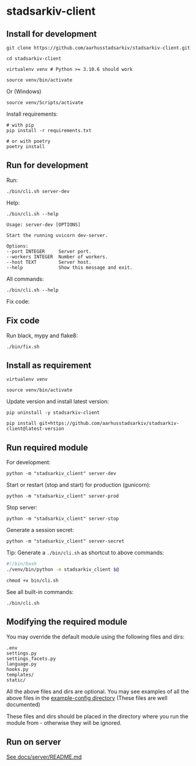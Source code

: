 # stadsarkiv-client

## Install for development

    git clone https://github.com/aarhusstadsarkiv/stadsarkiv-client.git

    cd stadsarkiv-client

    virtualenv venv # Python >= 3.10.6 should work   

    source venv/bin/activate

Or (Windows)

    source venv/Scripts/activate

Install requirements:

    # with pip
    pip install -r requirements.txt

    # or with poetry
    poetry install

## Run for development

Run:

    ./bin/cli.sh server-dev

Help:

    ./bin/cli.sh --help

    Usage: server-dev [OPTIONS]

    Start the running uvicorn dev-server.

    Options:
    --port INTEGER     Server port.
    --workers INTEGER  Number of workers.
    --host TEXT        Server host.
    --help             Show this message and exit.

All commands:
    
    ./bin/cli.sh --help

Fix code: 

## Fix code

Run black, mypy and flake8:

    ./bin/fix.sh

## Install as requirement

    virtualenv venv

    source venv/bin/activate

Update version and install latest version:

    pip uninstall -y stadsarkiv-client
<!-- LATEST-VERSION-START -->
    pip install git+https://github.com/aarhusstadsarkiv/stadsarkiv-client@latest-version
<!-- LATEST-VERSION-START -->

## Run required module

For development:

    python -m "stadsarkiv_client" server-dev

Start or restart (stop and start) for production (gunicorn):

    python -m "stadsarkiv_client" server-prod

Stop server:

    python -m "stadsarkiv_client" server-stop

Generate a session secret:

    python -m "stadsarkiv_client" server-secret

Tip: Generate a `./bin/cli.sh` as shortcut to above commands:

```bash
#!/bin/bash
./venv/bin/python -m stadsarkiv_client $@
```

    chmod +x bin/cli.sh

See all built-in commands:

    ./bin/cli.sh

## Modifying the required module

You may override the default module using the following files and dirs:

    .env
    settings.py
    settings_facets.py
    language.py
    hooks.py
    templates/
    static/

All the above files and dirs are optional. You may see examples of all the above files in the 
[example-config directory](https://github.com/aarhusstadsarkiv/stadsarkiv-client/tree/main/example-config)
(These files are well documented)

These files and dirs should be placed in the directory where you run the module from - otherwise they will be ignored.

## Run on server

[See docs/server/README.md](https://github.com/aarhusstadsarkiv/stadsarkiv-client/tree/main/docs/server)
